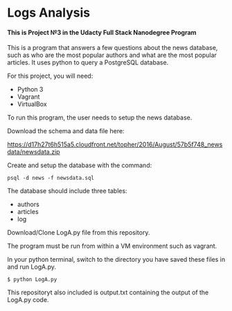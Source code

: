 # Logs Analysis

#### This is Project №3 in the Udacty Full Stack Nanodegree Program

This is a program that answers a few questions about the news database, such as who are the most popular authors and what are the most popular articles. It uses python to query a PostgreSQL database.

For this project, you will need:
* Python 3
* Vagrant
* VirtualBox

To run this program, the user needs to setup the news database.

Download the schema and data file here: 

https://d17h27t6h515a5.cloudfront.net/topher/2016/August/57b5f748_newsdata/newsdata.zip

Create and setup the database with the command: 
```
psql -d news -f newsdata.sql
```
The database should include three tables:
* authors
* articles
* log

Download/Clone LogA.py file from  this repository.

The program must be run from within a VM environment such as vagrant.

In your python terminal, switch to the directory you have saved these files in and run LogA.py.

```
$ python LogA.py
```

This repositoryt also included is output.txt containing the output of the LogA.py code.
